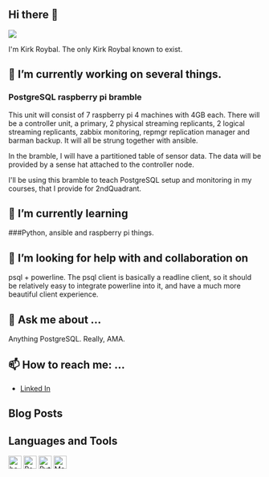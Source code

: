 ## Hi there 👋

[<img src="https://media-exp1.licdn.com/dms/image/C4D03AQHN70mZnrdn0A/profile-displayphoto-shrink_200_200/0?e=1602115200&v=beta&t=_F9LbjjO9ZemilhS5gXqysKoutaDLKj1UvcmMpojpvA"/>](https://www.linkedin.com/in/kroybal/)

I'm Kirk Roybal.   The only Kirk Roybal known to exist.

## 🔭 I’m currently working on several things.   

### PostgreSQL raspberry pi bramble
This unit will consist of 7 raspberry pi 4 machines with 4GB each.  There will be a controller unit, a primary, 2 physical streaming replicants, 2 logical streaming replicants, zabbix monitoring, repmgr replication manager and barman backup.  It will all be strung together with ansible.

In the bramble, I will have a partitioned table of sensor data.  The data will be provided by a sense hat attached to the controller node.

I'll be using this bramble to teach PostgreSQL setup and monitoring in my courses, that I provide for 2ndQuadrant.

## 🌱 I’m currently learning
###Python, ansible and raspberry pi things.


## 🤔 I’m looking for help with and collaboration on
psql + powerline.   The psql client is basically a readline client, so it should be relatively easy to integrate powerline into it, and have a much more beautiful client experience.


## 💬 Ask me about ...
Anything PostgreSQL.   Really, AMA.

## 📫 How to reach me: ...
* [Linked In](https://www.linkedin.com/in/kroybal/)

## Blog Posts
<!-- BLOG-POST-LIST:START -->
<!-- BLOG-POST-LIST:END -->

## Languages and Tools

[<img width="26px" alt="bash" src="https://bashlogo.com/img/symbol/png/full_colored_dark.png"/>][bash]
[<img width="26px" alt="PostgreSQL" src="https://upload.wikimedia.org/wikipedia/commons/2/29/Postgresql_elephant.svg"/>][postgresql]
[<img width="26px" alt="Python" src="https://upload.wikimedia.org/wikipedia/commons/c/c3/Python-logo-notext.svg"/>][python]
[<img width="26px" alt="Markdown" src="https://upload.wikimedia.org/wikipedia/commons/4/48/Markdown-mark.svg"/>][markdown]


[bash]: [https://www.gnu.org/software/bash/]
[postgresql]: [http://www.postgresql.org]
[python]: [https://www.python.org/]
[markdown]: [https://www.markdownguide.org/]
